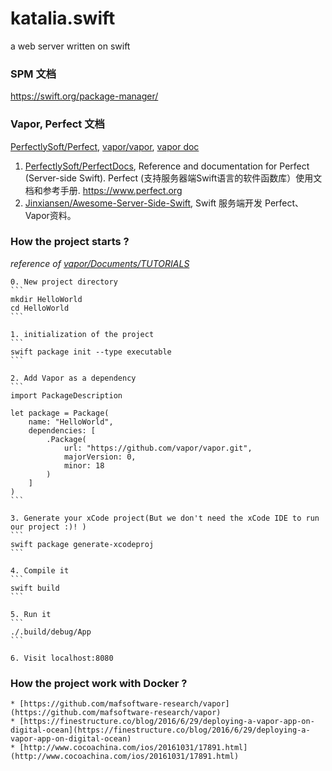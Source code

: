 # katalia.swift

a web server written on swift

### SPM 文档

https://swift.org/package-manager/

### Vapor, Perfect 文档

[PerfectlySoft/Perfect](https://github.com/PerfectlySoft/Perfect), [vapor/vapor](https://github.com/vapor/vapor), [vapor doc](https://docs.vapor.codes/2.0/getting-started/hello-world/)

1. [PerfectlySoft/PerfectDocs](https://github.com/PerfectlySoft/PerfectDocs), Reference and documentation for Perfect (Server-side Swift). Perfect (支持服务器端Swift语言的软件函数库）使用文档和参考手册. https://www.perfect.org
2. [Jinxiansen/Awesome-Server-Side-Swift](https://github.com/Jinxiansen/Awesome-Server-Side-Swift), Swift 服务端开发 Perfect、Vapor资料。


### How the project starts ?

*reference of [vapor/Documents/TUTORIALS](https://github.com/vapor/vapor/blob/master/Documents/TUTORIALS.md)*

	0. New project directory
	```
	mkdir HelloWorld
	cd HelloWorld
	```

	1. initialization of the project
	```
	swift package init --type executable
	```

	2. Add Vapor as a dependency
	```
	import PackageDescription
 
	let package = Package(
	    name: "HelloWorld",
	    dependencies: [
	        .Package(
	            url: "https://github.com/vapor/vapor.git",
	            majorVersion: 0,
	            minor: 18
	        )
	    ]
	)
	```

	3. Generate your xCode project(But we don't need the xCode IDE to run our project :)! )
	```
	swift package generate-xcodeproj
	```

	4. Compile it
	```
	swift build
	```

	5. Run it
	```
	./.build/debug/App
	```

	6. Visit localhost:8080

### How the project work with Docker ?

 	* [https://github.com/mafsoftware-research/vapor](https://github.com/mafsoftware-research/vapor)
 	* [https://finestructure.co/blog/2016/6/29/deploying-a-vapor-app-on-digital-ocean](https://finestructure.co/blog/2016/6/29/deploying-a-vapor-app-on-digital-ocean)
 	* [http://www.cocoachina.com/ios/20161031/17891.html](http://www.cocoachina.com/ios/20161031/17891.html)